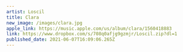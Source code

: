```yaml
---
artist: Loscil
title: Clara
new_image: /images/clara.jpg
apple_link: https://music.apple.com/us/album/clara/1560418883
link: https://www.dropbox.com/s/708q0afjg9gzmjr/Loscil.zip?dl=1
published_date: 2021-06-07T16:09:06.265Z
---
```

